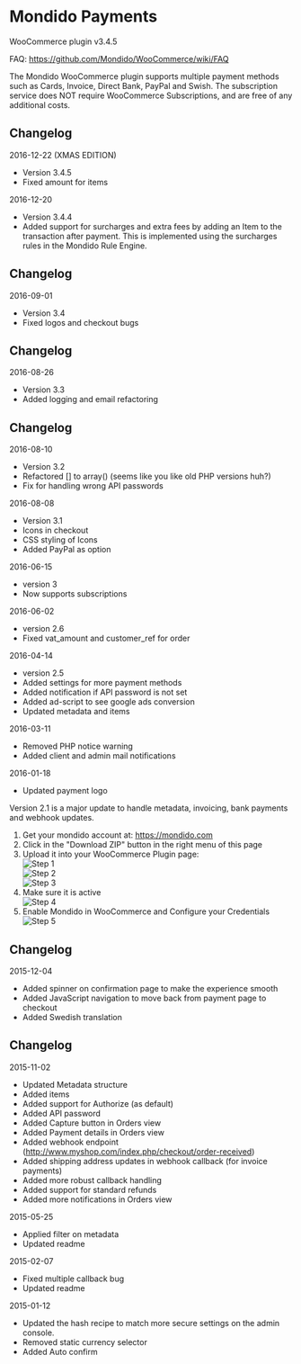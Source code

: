 Mondido Payments 
=======================
WooCommerce plugin v3.4.5

FAQ: https://github.com/Mondido/WooCommerce/wiki/FAQ   

The Mondido WooCommerce plugin supports multiple payment methods such as Cards, Invoice, Direct Bank, PayPal and Swish.
The subscription service does NOT require WooCommerce Subscriptions, and are free of any additional costs.   

## Changelog
2016-12-22 (XMAS EDITION)
- Version 3.4.5
- Fixed amount for items

2016-12-20 
- Version 3.4.4
- Added support for surcharges and extra fees by adding an Item to the transaction after payment. This is implemented using the surcharges rules in the Mondido Rule Engine.


## Changelog
2016-09-01
- Version 3.4
- Fixed logos and checkout bugs


## Changelog
2016-08-26
- Version 3.3
- Added logging and email refactoring


## Changelog
2016-08-10
- Version 3.2
- Refactored [] to array() (seems like you like old PHP versions huh?)
- Fix for handling wrong API passwords

2016-08-08
- Version 3.1
- Icons in checkout
- CSS styling of Icons
- Added PayPal as option

2016-06-15
- version 3
- Now supports subscriptions

2016-06-02
- version 2.6
- Fixed vat_amount and customer_ref for order


2016-04-14
- version 2.5
- Added settings for more payment methods
- Added notification if API password is not set
- Added ad-script to see google ads conversion
- Updated metadata and items

2016-03-11
- Removed PHP notice warning
- Added client and admin mail notifications


2016-01-18
- Updated payment logo

Version 2.1 is a major update to handle metadata, invoicing, bank payments and webhook updates.


1. Get your mondido account at: https://mondido.com  
2. Click in the "Download ZIP" button in the right menu of this page  
3. Upload it into your WooCommerce Plugin page:  
    ![Step 1](https://raw.githubusercontent.com/anderson-mondido/WooCommerce/screenshots/screenshots/add_new_plugin_1.png)  
    ![Step 2](https://raw.githubusercontent.com/anderson-mondido/WooCommerce/screenshots/screenshots/add_new_plugin_2.png)  
    ![Step 3](https://raw.githubusercontent.com/anderson-mondido/WooCommerce/screenshots/screenshots/add_new_plugin_3.png)  
4. Make sure it is active  
    ![Step 4](https://raw.githubusercontent.com/anderson-mondido/WooCommerce/screenshots/screenshots/add_new_plugin_4.png)  
5. Enable Mondido in WooCommerce and Configure your Credentials  
    ![Step 5](https://raw.githubusercontent.com/anderson-mondido/WooCommerce/screenshots/screenshots/add_new_plugin_5.png)  

## Changelog
2015-12-04
- Added spinner on confirmation page to make the experience smooth
- Added JavaScript navigation to move back from payment page to checkout
- Added Swedish translation


## Changelog
2015-11-02
- Updated Metadata structure
- Added items
- Added support for Authorize (as default)
- Added API password 
- Added Capture button in Orders view
- Added Payment details in Orders view
- Added webhook endpoint (http://www.myshop.com/index.php/checkout/order-received)
- Added shipping address updates in webhook callback (for invoice payments)
- Added more robust callback handling
- Added support for standard refunds
- Added more notifications in Orders view


2015-05-25
- Applied filter on metadata
- Updated readme

2015-02-07
- Fixed multiple callback bug
- Updated readme

2015-01-12
- Updated the hash recipe to match more secure settings on the admin console.
- Removed static currency selector
- Added Auto confirm
